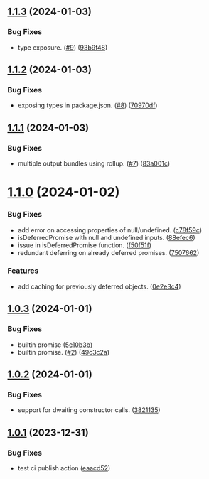 ## [1.1.3](https://github.com/rzvxa/dwait/compare/v1.1.2...v1.1.3) (2024-01-03)


### Bug Fixes

* type exposure. ([#9](https://github.com/rzvxa/dwait/issues/9)) ([93b9f48](https://github.com/rzvxa/dwait/commit/93b9f487fd6eca9715909fa17400d361343eb850))

## [1.1.2](https://github.com/rzvxa/dwait/compare/v1.1.1...v1.1.2) (2024-01-03)


### Bug Fixes

* exposing types in package.json. ([#8](https://github.com/rzvxa/dwait/issues/8)) ([70970df](https://github.com/rzvxa/dwait/commit/70970df64401fc0bab22f3ce95d274d7a01cef58))

## [1.1.1](https://github.com/rzvxa/dwait/compare/v1.1.0...v1.1.1) (2024-01-03)


### Bug Fixes

* multiple output bundles using rollup. ([#7](https://github.com/rzvxa/dwait/issues/7)) ([83a001c](https://github.com/rzvxa/dwait/commit/83a001c1f4674f647c78366ffa8d71f1c3ba1b8b))

# [1.1.0](https://github.com/rzvxa/dwait/compare/v1.0.3...v1.1.0) (2024-01-02)


### Bug Fixes

* add error on accessing properties of null/undefined. ([c78f59c](https://github.com/rzvxa/dwait/commit/c78f59ceb2a34612fa4ea63bd88b874799627e5f))
* isDeferredPromise with null and undefined inputs. ([88efec6](https://github.com/rzvxa/dwait/commit/88efec6761c9af1208df856f736c01257d7beb88))
* issue in isDeferredPromise function. ([f50f51f](https://github.com/rzvxa/dwait/commit/f50f51f487fbecd8cb820cde0d3e9ee0d521597a))
* redundant deferring on already deferred promises. ([7507662](https://github.com/rzvxa/dwait/commit/750766247b7250cb10fab814f9f98df9ae9e1c4f))


### Features

* add caching for previously deferred objects. ([0e2e3c4](https://github.com/rzvxa/dwait/commit/0e2e3c4decbe19e1caf6c395843e3742efe8595f))

## [1.0.3](https://github.com/rzvxa/dwait/compare/v1.0.2...v1.0.3) (2024-01-01)


### Bug Fixes

* builtin promise ([5e10b3b](https://github.com/rzvxa/dwait/commit/5e10b3b46d834fc298900a0cd18ee5c4200583a8))
* builtin promise. ([#2](https://github.com/rzvxa/dwait/issues/2)) ([49c3c2a](https://github.com/rzvxa/dwait/commit/49c3c2a2a7b0805dc8826c9c6e892247c1c1dca6))

## [1.0.2](https://github.com/rzvxa/dwait/compare/v1.0.1...v1.0.2) (2024-01-01)


### Bug Fixes

* support for dwaiting constructor calls. ([3821135](https://github.com/rzvxa/dwait/commit/38211353897e7f48be75d34d5daf2276f81a5054))

## [1.0.1](https://github.com/rzvxa/dwait/compare/v1.0.0...v1.0.1) (2023-12-31)


### Bug Fixes

* test ci publish action ([eaacd52](https://github.com/rzvxa/dwait/commit/eaacd52fed06ef4a567b56e7d5174ce26d9db4d0))
